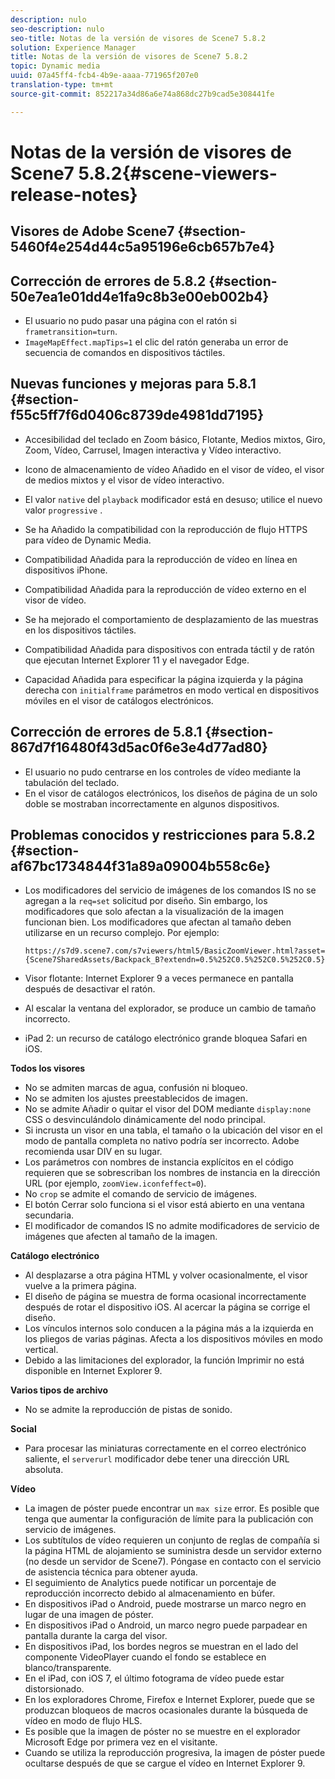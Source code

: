 ```yaml
---
description: nulo
seo-description: nulo
seo-title: Notas de la versión de visores de Scene7 5.8.2
solution: Experience Manager
title: Notas de la versión de visores de Scene7 5.8.2
topic: Dynamic media
uuid: 07a45ff4-fcb4-4b9e-aaaa-771965f207e0
translation-type: tm+mt
source-git-commit: 852217a34d86a6e74a868dc27b9cad5e308441fe

---
```



# Notas de la versión de visores de Scene7 5.8.2{#scene-viewers-release-notes}

## Visores de Adobe Scene7 {#section-5460f4e254d44c5a95196e6cb657b7e4}

## Corrección de errores de 5.8.2 {#section-50e7ea1e01dd4e1fa9c8b3e00eb002b4}

* El usuario no pudo pasar una página con el ratón si `frametransition=turn`.
* `ImageMapEffect.mapTips=1` el clic del ratón generaba un error de secuencia de comandos en dispositivos táctiles.

## Nuevas funciones y mejoras para 5.8.1 {#section-f55c5ff7f6d0406c8739de4981dd7195}

* Accesibilidad del teclado en Zoom básico, Flotante, Medios mixtos, Giro, Zoom, Vídeo, Carrusel, Imagen interactiva y Vídeo interactivo.
* Icono de almacenamiento de vídeo Añadido en el visor de vídeo, el visor de medios mixtos y el visor de vídeo interactivo.
* El valor `native` del `playback` modificador está en desuso; utilice el nuevo valor `progressive` .

* Se ha Añadido la compatibilidad con la reproducción de flujo HTTPS para vídeo de Dynamic Media.
* Compatibilidad Añadida para la reproducción de vídeo en línea en dispositivos iPhone.
* Compatibilidad Añadida para la reproducción de vídeo externo en el visor de vídeo.
* Se ha mejorado el comportamiento de desplazamiento de las muestras en los dispositivos táctiles.
* Compatibilidad Añadida para dispositivos con entrada táctil y de ratón que ejecutan Internet Explorer 11 y el navegador Edge.
* Capacidad Añadida para especificar la página izquierda y la página derecha con `initialframe` parámetros en modo vertical en dispositivos móviles en el visor de catálogos electrónicos.

## Corrección de errores de 5.8.1 {#section-867d7f16480f43d5ac0f6e3e4d77ad80}

* El usuario no pudo centrarse en los controles de vídeo mediante la tabulación del teclado.
* En el visor de catálogos electrónicos, los diseños de página de un solo doble se mostraban incorrectamente en algunos dispositivos.

## Problemas conocidos y restricciones para 5.8.2 {#section-af67bc1734844f31a89a09004b558c6e}

* Los modificadores del servicio de imágenes de los comandos IS no se agregan a la `req=set` solicitud por diseño. Sin embargo, los modificadores que solo afectan a la visualización de la imagen funcionan bien. Los modificadores que afectan al tamaño deben utilizarse en un recurso complejo. Por ejemplo:

   `https://s7d9.scene7.com/s7viewers/html5/BasicZoomViewer.html?asset= {Scene7SharedAssets/Backpack_B?extendn=0.5%252C0.5%252C0.5%252C0.5}`

* Visor flotante: Internet Explorer 9 a veces permanece en pantalla después de desactivar el ratón.
* Al escalar la ventana del explorador, se produce un cambio de tamaño incorrecto.
* iPad 2: un recurso de catálogo electrónico grande bloquea Safari en iOS.

**Todos los visores**

* No se admiten marcas de agua, confusión ni bloqueo.
* No se admiten los ajustes preestablecidos de imagen.
* No se admite Añadir o quitar el visor del DOM mediante `display:none` CSS o desvinculándolo dinámicamente del nodo principal.
* Si incrusta un visor en una tabla, el tamaño o la ubicación del visor en el modo de pantalla completa no nativo podría ser incorrecto. Adobe recomienda usar DIV en su lugar.
* Los parámetros con nombres de instancia explícitos en el código requieren que se sobrescriban los nombres de instancia en la dirección URL (por ejemplo, `zoomView.iconfeffect=0`).
* No `crop` se admite el comando de servicio de imágenes.
* El botón Cerrar solo funciona si el visor está abierto en una ventana secundaria.
* El modificador de comandos IS no admite modificadores de servicio de imágenes que afecten al tamaño de la imagen.

**Catálogo electrónico**

* Al desplazarse a otra página HTML y volver ocasionalmente, el visor vuelve a la primera página.
* El diseño de página se muestra de forma ocasional incorrectamente después de rotar el dispositivo iOS. Al acercar la página se corrige el diseño.
* Los vínculos internos solo conducen a la página más a la izquierda en los pliegos de varias páginas. Afecta a los dispositivos móviles en modo vertical.
* Debido a las limitaciones del explorador, la función Imprimir no está disponible en Internet Explorer 9.

**Varios tipos de archivo**

* No se admite la reproducción de pistas de sonido.

**Social**

* Para procesar las miniaturas correctamente en el correo electrónico saliente, el `serverurl` modificador debe tener una dirección URL absoluta.

**Vídeo**

* La imagen de póster puede encontrar un `max size` error. Es posible que tenga que aumentar la configuración de límite para la publicación con servicio de imágenes.
* Los subtítulos de vídeo requieren un conjunto de reglas de compañía si la página HTML de alojamiento se suministra desde un servidor externo (no desde un servidor de Scene7). Póngase en contacto con el servicio de asistencia técnica para obtener ayuda.
* El seguimiento de Analytics puede notificar un porcentaje de reproducción incorrecto debido al almacenamiento en búfer.
* En dispositivos iPad o Android, puede mostrarse un marco negro en lugar de una imagen de póster.
* En dispositivos iPad o Android, un marco negro puede parpadear en pantalla durante la carga del visor.
* En dispositivos iPad, los bordes negros se muestran en el lado del componente VideoPlayer cuando el fondo se establece en blanco/transparente.
* En el iPad, con iOS 7, el último fotograma de vídeo puede estar distorsionado.
* En los exploradores Chrome, Firefox e Internet Explorer, puede que se produzcan bloqueos de macros ocasionales durante la búsqueda de vídeo en modo de flujo HLS.
* Es posible que la imagen de póster no se muestre en el explorador Microsoft Edge por primera vez en el visitante.
* Cuando se utiliza la reproducción progresiva, la imagen de póster puede ocultarse después de que se cargue el vídeo en Internet Explorer 9.

